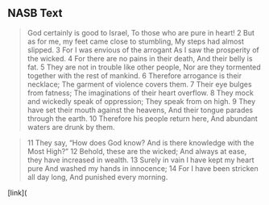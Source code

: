 ## NASB Text

> God certainly is good to Israel,
	To those who are pure in heart!
	2 But as for me, my feet came close to stumbling,
	My steps had almost slipped.
	3 For I was envious of the arrogant
	As I saw the prosperity of the wicked.
	4 For there are no pains in their death,
	And their belly is fat.
	5 They are not in trouble like other people,
	Nor are they tormented together with the rest of mankind.
	6 Therefore arrogance is their necklace;
	The garment of violence covers them.
	7 Their eye bulges from fatness;
	The imaginations of their heart overflow.
	8 They mock and wickedly speak of oppression;
	They speak from on high.
	9 They have set their mouth against the heavens,
	And their tongue parades through the earth.
	10 Therefore his people return here,
	And abundant waters are drunk by them.
	
> 11 They say, “How does God know?
	And is there knowledge with the Most High?”
	12 Behold, these are the wicked;
	And always at ease, they have increased in wealth.
	13 Surely in vain I have kept my heart pure
	And washed my hands in innocence;
	14 For I have been stricken all day long,
	And punished every morning.

[link](